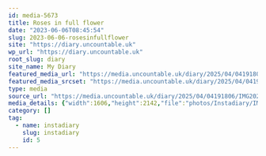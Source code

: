 ```yaml
---
id: media-5673
title: Roses in full flower
date: "2023-06-06T08:45:54"
slug: 2023-06-06-rosesinfullflower
site: "https://diary.uncountable.uk"
wp_url: "https://diary.uncountable.uk"
root_slug: diary
site_name: My Diary
featured_media_url: "https://media.uncountable.uk/diary/2025/04/04191806/IMG20230606094554.webp"
featured_media_srcset: "https://media.uncountable.uk/diary/2025/04/04191806/IMG20230606094554-225x300.webp 225w, https://media.uncountable.uk/diary/2025/04/04191806/IMG20230606094554-768x1024.webp 768w, https://media.uncountable.uk/diary/2025/04/04191806/IMG20230606094554-150x150.webp 150w, https://media.uncountable.uk/diary/2025/04/04191806/IMG20230606094554-480x640.webp 480w, https://media.uncountable.uk/diary/2025/04/04191806/IMG20230606094554.webp 1606w"
type: media
source_url: "https://media.uncountable.uk/diary/2025/04/04191806/IMG20230606094554.webp"
media_details: {"width":1606,"height":2142,"file":"photos/Instadiary/IMG20230606094554.webp","filesize":165716,"sizes":{"medium":{"file":"IMG20230606094554-225x300.webp","width":225,"height":300,"filesize":23532,"mime_type":"image/webp","source_url":"https://media.uncountable.uk/diary/2025/04/04191806/IMG20230606094554-225x300.webp"},"large":{"file":"IMG20230606094554-768x1024.webp","width":768,"height":1024,"filesize":121432,"mime_type":"image/webp","source_url":"https://media.uncountable.uk/diary/2025/04/04191806/IMG20230606094554-768x1024.webp"},"thumbnail":{"file":"IMG20230606094554-150x150.webp","width":150,"height":150,"filesize":9434,"mime_type":"image/webp","source_url":"https://media.uncountable.uk/diary/2025/04/04191806/IMG20230606094554-150x150.webp"},"mobwidth":{"file":"IMG20230606094554-480x640.webp","width":480,"height":640,"filesize":68568,"mime_type":"image/webp","source_url":"https://media.uncountable.uk/diary/2025/04/04191806/IMG20230606094554-480x640.webp"},"full":{"file":"IMG20230606094554.webp","width":1606,"height":2142,"mime_type":"image/webp","source_url":"https://media.uncountable.uk/diary/2025/04/04191806/IMG20230606094554.webp"}},"image_meta":{"aperture":"0","credit":"","camera":"","caption":"","created_timestamp":"0","copyright":"","focal_length":"0","iso":"0","shutter_speed":"0","title":"","orientation":"0","keywords":[]}}
category: []
tag:
  - name: instadiary
    slug: instadiary
    id: 5
---
```


